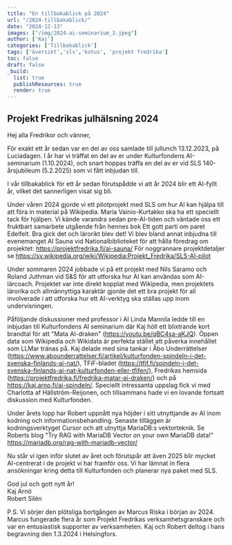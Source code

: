 ```yaml
---
title: "En tillbakablick på 2024"
url: "/2024-tillbakablick/"
date: "2024-12-13"
images: ["/img/2024-ai-seminarium_2.jpeg"]
author: ['Kaj']
categories: ['Tillbakablick']
tags: ['översikt','sls','kotus', 'projekt fredrika']
toc: false
draft: false
_build:
  list: true
  publishResources: true
  render: true
---
```


## Projekt Fredrikas julhälsning 2024

Hej alla Fredrikor och vänner, 

För exakt ett år sedan var en del av oss samlade till jullunch 13.12.2023, på Luciadagen. I år har vi träffat en del av er under Kulturfondens AI-seminarium (1.10.2024), och snart hoppas träffa en del av er vid SLS 140-årsjubileum (5.2.2025) som vi fått inbjudan till. 

I vår tillbakablick för ett år sedan förutspådde vi att år 2024 blir ett AI-fyllt år, vilket det sannerligen visat sig bli. 

Under våren 2024 gjorde vi ett pilotprojekt med SLS om hur AI kan hjälpa till att föra in material på Wikipedia. Maria Vainio-Kurtakko ska ha ett speciellt tack för hjälpen. Vi kände varandra sedan pre-AI-tiden och väntade oss ett fruktbart samarbete utgående från hennes bok Ett gott parti om paret Edelfelt. Bra gick det och lärorikt blev det! Vi blev bland annat inbjudna till evenemanget AI Sauna vid Nationalbiblioteket för att hålla föredrag om projektet: https://projektfredrika.fi/ai-sauna/ För noggrannare projektdetaljer se https://sv.wikipedia.org/wiki/Wikipedia:Projekt_Fredrika/SLS-AI-pilot

Under sommaren 2024 jobbade vi på ett projekt med Nils Saramo och Roland Juthman vid S&S för att utforska hur AI kan användas som AI-lärcoach. Projektet var inte direkt kopplat med Wikipedia, men projektets lärorika och allmännyttiga karaktär gjorde det ett bra projekt för all involverade i att utforska hur ett AI-verktyg ska ställas upp inom undervisningen. 

Påföljande diskussioner med professor i AI Linda Mannila ledde till en inbjudan till Kulturfondens AI seminarium där Kaj höll ett blixtrande kort brandtal för att "Mata AI-draken" (https://youtu.be/qBC4sa-aKJQ). Öppen data som Wikipedia och Wikidata är perfekta stället att påverka innehållet som LLMar tränas på. Kaj delade med sina tankar i Åbo Underrättelser (https://www.abounderrattelser.fi/artikel/kulturfonden-spindeln-i-det-svenska-finlands-ai-nat/), TFiF-bladet (https://tfif.fi/spindeln-i-det-svenska-finlands-ai-nat-kulturfonden-eller-tfifen/), Fredrikas hemsida (https://projektfredrika.fi/fredrika-matar-ai-draken/) och på https://kaj.arno.fi/ai-spindeln/. Speciellt intressanta uppslag fick vi med Charlotta af Hällström-Reijonen, och tillsammans hade vi en lovande fortsatt diskussion med Kulturfonden.

Under årets lopp har Robert uppnått nya höjder i sitt utnyttjande av AI inom kodning och informationsbehandling. Senaste tilläggen är kodningsverktyget Cursor och att utnyttja MariaDB:s vektorteknik. Se Roberts blog "Try RAG with MariaDB Vector on your own MariaDB data!" https://mariadb.org/rag-with-mariadb-vector/

Nu står vi igen inför slutet av året och förutspår att även 2025 blir mycket AI-centrerat i de projekt vi har framför oss. Vi har lämnat in flera ansökningar kring detta till Kulturfonden och planerar nya paket med SLS.

God jul och gott nytt år!<br>
Kaj Arnö<br>
Robert Silén

P.S. Vi sörjer den plötsliga bortgången av Marcus Riska i början av 2024. Marcus fungerade flera år som Projekt Fredrikas verksamhetsgranskare och var en entusiastisk supporter av verksamheten. Kaj och Robert deltog i hans begravning den 1.3.2024 i Helsingfors. 